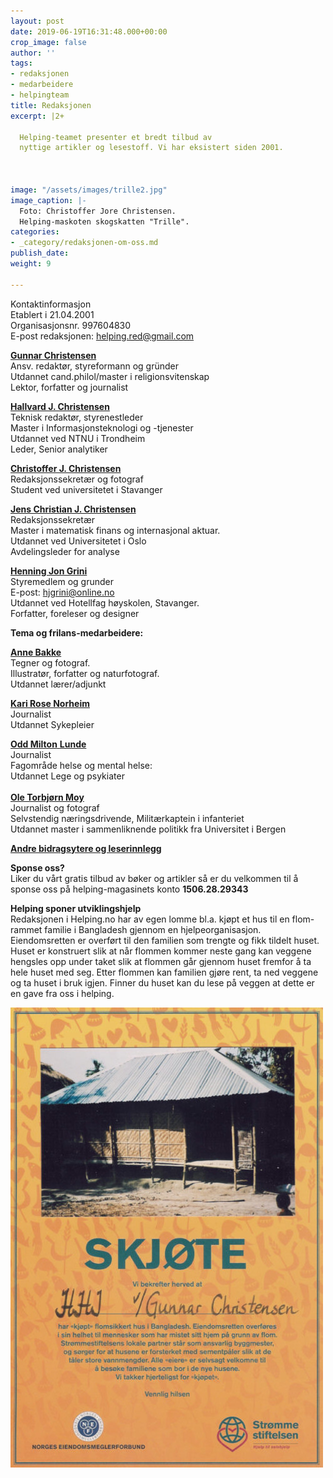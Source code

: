 ```yaml
---
layout: post
date: 2019-06-19T16:31:48.000+00:00
crop_image: false
author: ''
tags:
- redaksjonen
- medarbeidere
- helpingteam
title: Redaksjonen
excerpt: |2+

  Helping-teamet presenter et bredt tilbud av
  nyttige artikler og lesestoff. Vi har eksistert siden 2001.



image: "/assets/images/trille2.jpg"
image_caption: |-
  Foto: Christoffer Jore Christensen.
  Helping-maskoten skogskatten "Trille".
categories:
- _category/redaksjonen-om-oss.md
publish_date: 
weight: 9

---
```

Kontaktinformasjon  
Etablert i 21.04.2001  
Organisasjonsnr. 997604830  
E-post redaksjonen: helping.red@gmail.com

[**Gunnar Christensen**](https://helping.no/author/gunnar-christensen)  
Ansv. redaktør, styreformann og gründer  
Utdannet cand.philol/master i religionsvitenskap  
Lektor, forfatter og journalist

[**Hallvard J. Christensen**](https://helping.no/author/hallvard-j-christensen)  
Teknisk redaktør, styrenestleder  
Master i Informasjonsteknologi og -tjenester  
Utdannet ved NTNU i Trondheim  
Leder, Senior analytiker

[**Christoffer J. Christensen**](https://helping.no/author/christoffer-jore-christensen)  
Redaksjonssekretær og fotograf  
Student ved universitetet i Stavanger

[**Jens Christian J. Christensen**](https://helping.no/author/jens-christian-jore-christensen)  
Redaksjonssekretær  
Master i matematisk finans og internasjonal aktuar.  
Utdannet ved Universitetet i Oslo  
Avdelingsleder for analyse

[**Henning Jon Grini**](https://helping.no/author/henning-j-grini)  
Styremedlem og grunder  
E-post: [hjgrini@online.no](mailto:hjgrini@online.no)  
Utdannet ved Hotellfag høyskolen, Stavanger.  
Forfatter, foreleser og designer

**Tema og frilans-medarbeidere:**

[**Anne Bakke**](https://helping.no/author/anne-bakke)  
Tegner og fotograf.  
Illustratør, forfatter og naturfotograf.  
Utdannet lærer/adjunkt

[**Kari Rose Norheim**](https://helping.no/author/kari-rose-norheim)  
Journalist  
Utdannet Sykepleier

[**Odd Milton** **Lunde**](https://helping.no/author/odd-m-lunde)  
Journalist  
Fagområde helse og mental helse:  
Utdannet Lege og psykiater  
[  
](http://www.helping.no/bat.ya.htm)[**Ole Torbjørn Moy**](https://helping.no/author/ole-t-moy)  
Journalist og fotograf  
Selvstendig næringsdrivende, Militærkaptein i infanteriet  
Utdannet master i sammenliknende politikk fra Universitet i Bergen

[**Andre bidragsytere og leserinnlegg**](https://helping.no/author/leserinnlegg)

**Sponse oss?**  
Liker du vårt gratis tilbud av bøker og artikler så er du velkommen til å sponse oss på helping-magasinets konto **1506.28.29343**

**Helping sponer utviklingshjelp**  
Redaksjonen i Helping.no har av egen lomme bl.a. kjøpt et hus til en flom-rammet familie i Bangladesh gjennom en hjelpeorganisasjon. Eiendomsretten er overført til den familien som trengte og fikk tildelt huset. Huset er konstruert slik at når flommen kommer neste gang kan veggene hengsles opp under taket slik at flommen går gjennom huset fremfor å ta hele huset med seg. Etter flommen kan familien gjøre rent, ta ned veggene og ta huset i bruk igjen. Finner du huset kan du lese på veggen at dette er en gave fra oss i helping.

![](/assets/images/skjote.jpg)